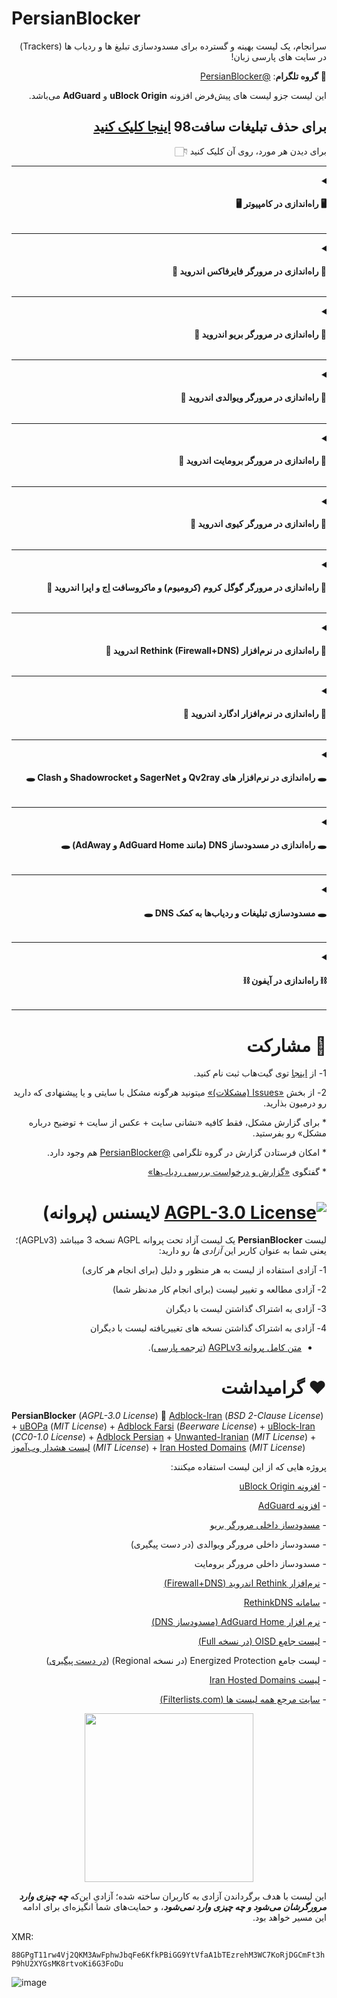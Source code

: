 # PersianBlocker

<div dir="rtl">
  
سرانجام، یک لیست بهینه و گسترده برای مسدودسازی تبلیغ ها و ردیاب ها (Trackers) در سایت های پارسی زبان!

🔔 **گروه تلگرام**: [@PersianBlocker](https://t.me/PersianBlocker)

این لیست جزو لیست های پیش‌فرض افزونه **uBlock Origin** و **AdGuard** می‌باشد.

## برای حذف تبلیغات سافت98 [اینجا کلیک کنید](https://github.com/MasterKia/PersianBlocker/issues/40)

برای دیدن هر مورد، روی آن کلیک کنید 👇🏻 
***

<details>
  <summary dir="rtl"><h4>🖥 راه‌اندازی در کامپیوتر 🖥</h4></summary>
  
۱- افزونه مسدودساز **uBlock Origin** رو با کلیک روی یکی از لینک های زیر نصب کنید:
  
🌟 مرورگر پیشنهادی = فایرفاکس، [چون این افزونه در فایرفاکس بهتر کار می‌کنه](https://github.com/gorhill/uBlock/wiki/uBlock-Origin-works-best-on-Firefox).
  
- [برای فایرفاکس](https://addons.mozilla.org/en-US/firefox/addon/ublock-origin/): روی دکمه آبی رنگ _Add to Firefox_ بزنید.
- [برای گوگل کروم (کرومیوم)، ماکروسافت اِج، بریو، اپرا و ویوالدی](https://chrome.google.com/webstore/detail/ublock-origin/cjpalhdlnbpafiamejdnhcphjbkeiagm): روی دکمه آبی رنگ _Add to Chrome_ بزنید.
  
⚠️ به علت محدود بودن سازوکار افزونه‌ها در مرورگر سافاری، امکان نصب این افزونه وجود ندارد. اما می‌تونید از فایرفاکس استفاده کنید.

✅ اگه زبان مرورگر شما «پارسی (Persian)» باشه، افزونه به صورت خودکار لیست رو براتون فعّال می‌کنه و _نیازی به انجام مرحله‌های بعدی نخواهید داشت_.
  
۲- برای فعّال‌سازی لیست، [اینجا کلیک کنید](https://subscribe.adblockplus.org/?location=https://raw.githubusercontent.com/MasterKia/PersianBlocker/main/PersianBlocker.txt&title=PersianBlocker) و در صفحه جدیدی که باز میشه بالا سمت راست گزینه «Subscribe (مشترک شدن)» رو بزنید تا لیست فعّال بشه.
  
- اگه روی لینک زدید و کار نکرد: در نوار بالا سمت راست مرورگر، روی آیکن قرمز رنگ **uBlock Origin** بزنید، روی دکمه چرخ‌دنده کلیک کنید و در صفحه باز شده به زبانه دوم «Filter lists (لیست فیلتر ها)» برید و بخش «Regions (مناطق)» رو باز کنید؛ اونجا تیکِ کنار لیست **IRN: PersianBlocker** رو بزنید و سپس بالای صفحه روی گزینه «Update now (بروزرسانی)» کلیک کنید تا لیست فعّال و بروز بشه.
  
✳️ این لیست با افزونه مسدودساز **AdGuard** هم سازگار است و برای فعّال‌سازی: در نوار بالا سمت راست مرورگر،‌ روی آیکن سبز رنگ **AdGuard** کلیک کنید و در بالا روی دکمه چرخ دنده بزنید، به بخش «Filters (فیلتر ها)» برید و روی گزینه «Language-Specific (مخصوص زبان)» بزنید، ازونجا لیست **Persian Blocker** رو پیدا کنید و تیک سمت راستش رو روشن کنید تا لیست فعّال بشه.

و پایان!
 
⚠️ اگر افزونه مسدودساز دیگه ای (مانند Adblock Plus) روی مرورگرتون دارید، حتماً غیرفعال یا حذفش کنید. چون داشتنِ چند افزونه مسدودساز به طور همزمان، باعث _تداخل_، _کاهش سرعت_ و _مسدودسازی اشتباه_ در سایت ها میشه. برخی مرورگر ها (مانند بریو و ویوالدی) _مسدودساز داخلی_ دارن، اونا رو هم حتماً خاموش کنید.

  
</details>

***

<details>
  <summary dir="rtl"><h4>📱 راه‌اندازی در مرورگر فایرفاکس اندروید 📱</h4></summary>

۱- مرورگر فایرفاکس رو [از F-Droid](https://f-droid.org/en/packages/org.mozilla.fennec_fdroid) یا [از Google Play Store](https://play.google.com/store/apps/details?id=org.mozilla.firefox) نصب کنید.
  
۲- توی فایرفاکس؛ سمت راست پایین یا بالای صفحه، روی _سه نقطه_ بزنید و گزینه «Add-ons (افزونه ها)» رو انتخاب کنید و بعد روی «Add-ons manager (مدیریت افزونه ها)» بزنید.

۳- در صفحه جدید افزونه uBlock Origin رو پیدا کنید؛ روی علامت بعلاوه (+) سمت راستش کلیک کنید و گزینه «Add (افزودن)» رو بزنید تا افزونه نصب و فعّال بشه.

✅ اگه زبان مرورگر شما «پارسی (Persian)» باشه، افزونه به صورت خودکار لیست رو براتون فعّال می‌کنه و _نیازی به انجام مرحله‌های بعدی نخواهید داشت_.

۴- برای فعّال‌سازی لیست، [اینجا کلیک کنید](https://subscribe.adblockplus.org/?location=https://raw.githubusercontent.com/MasterKia/PersianBlocker/main/PersianBlocker.txt&title=PersianBlocker) و در صفحه جدیدی که باز میشه بالا سمت راست گزینه «Subscribe (مشترک شدن)» رو بزنید تا لیست فعّال بشه.

- اگه روی لینک زدید و کار نکرد: * توی فایرفاکس سمت راست پایین یا بالای صفحه روی _سه نقطه_ بزنید؛ گزینه «Add-ons (افزونه ها)» رو انتخاب کنید و سپس روی **uBlock Origin** کلیک کنید. در صفحه جدید گزینه «Settings (تنظیمات)» رو بزنید؛ روی دکمه چرخ دنده «Open the dashboard (باز کردن داشبورد)» کلیک کنید و در صفحه باز شده به زبانه دوم یعنی «Filter lists (لیست فیلتر ها)» برید. بخش «Regions (مناطق)» رو باز کنید و ازونجا تیکِ کنار لیست **IRN: PersianBlocker** رو بزنید و سپس بالای صفحه روی گزینه «Update now (بروزرسانی)» کلیک کنید تا لیست فعّال و بروز بشه.
  
و پایان!
  
✳️ این لیست با افزونه مسدودساز **AdGuard** هم سازگار است و برای فعّال‌سازی: وارد تنظیمات AdGuard بشید، به بخش «Filters (فیلتر ها)» برید و روی گزینه «Language-Specific (مخصوص زبان)» بزنید، ازونجا لیست **Persian Blocker** رو پیدا کنید و تیک سمت راستش رو روشن کنید تا لیست فعّال بشه.

  
</details>

***

<details>
  <summary dir="rtl"><h4>📱 راه‌اندازی در مرورگر بریو اندروید 📱</h4></summary>
  
برای فعّالسازی لیست در مسدودساز داخلی مرورگر بریو،‌ به این مسیر برید (توی قسمت آدرس سایت ها واردش کنید):
  
`brave://adblock`
 
و [طبق این تصویر](https://user-images.githubusercontent.com/17685483/184549564-409bb6f9-2c00-45e6-b22f-a34c365ccfdc.png)، لیست **IRN: PersianBlocker** رو فعّال کنید.
  
</details>

***

<details>
    <summary dir="rtl"><h4>📱 راه‌اندازی در مرورگر ویوالدی اندروید 📱</h4></summary>
  
⚠️ مسدودساز داخلی مرورگر ویوالدی از فیلتر های جاوااسکریپتی و برخی موارد دیگه پشتیبانی نمی‌کنه. با این حال شما می‌تونید به صورت دستی، لیست رو اضافه کنید:
 
https://raw.githubusercontent.com/MasterKia/PersianBlocker/main/PersianBlocker.txt
  
لیست **PersianBlocker** بزودی به لیست های پیش‌فرض این مرورگر افزوده خواهد شد. 
  
</details>

***

<details>
  <summary dir="rtl"><h4>📱 راه‌اندازی در مرورگر برومایت اندروید 📱</h4></summary>
  
⚠️ مسدودساز داخلی مرورگر برومایت، از فیلتر های CSS (برای پنهان کردن تبلیغات) و از فیلتر های جاوااسکریپتی و برخی موارد دیگه پشتیبانی نمی‌کنه. با این حال شما می‌تونید [به کمک این آموزش](https://github.com/xarantolus/filtrite#using-your-own-filter-lists)، یک لیست سازگار با برومایت بسازید.
  
لیستی برپایه **PersianBlocker** که کاربر [Chromer030](https://github.com/Chromer030) برای برومایت درست کرده:

https://github.com/chromer030/filtrite/releases/latest/download/persian.dat
  
</details>

***

<details>
  <summary dir="rtl"><h4>📱 راه‌اندازی در مرورگر کیوی اندروید 📱</h4></summary>

⚠️ مرورگر کیوی برای اندروید از افزونه‌ها پشتیبانی میکنه اما با افزونه های مسدودساز [به خوبی سازگار نیست و مشکلاتی داره](https://github.com/uBlockOrigin/uAssets/issues/11438#issuecomment-1019771072).

با این حال شما می‌تونید افزونه رو روی این مرورگر نصب کنید و سپس بخش «راه‌اندازی در فایرفاکس اندروید» از مرحله ۴ رو دنبال کنید.
 
</details>

***

<details>
  <summary dir="rtl"><h4>📱 راه‌اندازی در مرورگر گوگل کروم (کرومیوم) و ماکروسافت اِج و اپرا اندروید 📱</h4></summary>

⚠️ به علت پشتیبانی نکردن کرومیوم اندروید از افزونه‌ها، امکان نصب افزونه مسدودساز در این مرورگر ها وجود ندارد و مرورگر فایرفاکس پیشنهاد می‌شود. اگر واقعاً به کرومیوم نیاز دارید، مرورگر کیوی اندروید از افزونه‌ها پشتیبانی می‌کند.  
  
</details>  

***
<details>
  <summary dir="rtl"><h4>📱 راه‌اندازی در نرم‌افزار Rethink (Firewall+DNS) اندروید 📱</h4></summary>
 
به کمک این نرم‌افزار شما می‌تونید دسترسی اینترنت همه برنامه‌های گوشی (یا فقط برنامه هایی که می‌خوایید) رو قطع کنید و فقط به برنامه‌هایی که نیاز دارید دسترسی اینترنت بدید. علاوه بر این، می‌تونید تا حدی جلوی تبلیغات و ردیاب ها رو به کمک مسدودسازی DNS بگیرید.
  
۱- این نرم‌افزار رو [از F-Droid](https://f-droid.org/en/packages/com.celzero.bravedns) یا [از Google Play Store](https://play.google.com/store/apps/details?id=com.celzero.bravedns) نصب کنید.

۲- توی نرم‌افزار، بالا سمت چپ روی بخش DNS بزنید و گزینه RethinkDNS رو انتخاب کنید. توی صفحه بعد روی علامت مداد جلوی گزینه RDNS Plus کلیک کنید و بعد دکمه Edit رو بزنید. توی صفحه جدید زبونه Advanced رو باز کنید و این عبارت رو جستجو کنید: «Persian Blocker» و بعد تیک سمت راستش رو بزنید و پایین صفحه گزینه Apply رو انتخاب کنید تا لیست براتون فعّال بشه.
  
یا اینکه می‌تونید لیست جامع «OISD» که **PersianBlocker** هم شاملش میشه رو فعّال کنید تا تبلیغات و ردیاب‌ها در سایت های انگلیسی‌زبان هم مسدود بشه. 

</details>

***

<details>
  <summary dir="rtl"><h4>📱 راه‌اندازی در نرم‌افزار ادگارد اندروید 📱</h4></summary>

این نرم‌افزار همانند Rethink می‌باشد با این تفاوت که ناآزاد و انحصاری (Proprietary) است یعنی هیچ‌کس حق بررسی کد های برنامه (Source Code) و پیدا کردن مشکلات امنیتی را ندارد. بنابراین پیشنهاد می‌کنیم از برنامه‌ای ناآزاد که قرار است همه ترافیک اینترنت شما را زیرنظر داشته باشد دوری کنید و در عوض از نرم‌افزار Rethink که نرم‌افزاری آزاد است و همگان می‌توانند کد های برنامه را ببینند و آن را آزادانه با دیگران به اشتراک بگذارند استفاده کنید.
  
برای فعّال‌سازی لیست در ادگارد اندروید، نسخه جدید این نرم‌افزار (از ۳.۶.۵۱ به بعد) رو بریزید و به مسیر زیر برید و [طبق این تصویر](https://user-images.githubusercontent.com/17685483/192210391-ebd1619d-3cc2-4743-9494-7f8846f9361a.png)، لیست **Persian Blocker** رو فعّال کنید:
  
_Settings => Content Blocking => Filters => Language-Specific_  
  
</details>  

***

<details>
  <summary dir="rtl"><h4>🕳 راه‌اندازی در نرم‌افزار های Qv2ray و SagerNet و Shadowrocket و Clash 🕳</h4></summary>

از لیست Iran Hosted Domains که شامل لیست **PersianBlockerHosts** می‌شود و توسط کاربر [SamadiPour](https://github.com/SamadiPour) درست شده استفاده کنید:
  
https://github.com/SamadiPour/iran-hosted-domains/blob/main/README.fa.md
  
https://github.com/SamadiPour/iran-hosted-domains/releases/latest
  
</details>  

***

<details>
  <summary dir="rtl"><h4>🕳 راه‌اندازی در مسدودساز DNS (مانند AdGuard Home و AdAway) 🕳</h4></summary>


از لیست **PersianBlockerHosts** (برگرفته از لیست PersianBlocker) استفاده کنید:

https://raw.githubusercontent.com/MasterKia/PersianBlocker/main/PersianBlockerHosts.txt  
  
</details>

***

<details>
  <summary dir="rtl"><h4>🕳 مسدودسازی تبلیغات و ردیاب‌ها به کمک DNS 🕳</h4></summary>

مرورگر های گوگل کروم و فایرفاکس کامپیوتر و گوگل کروم اندروید از قابلیت DNS over HTTPS (DoH یا همان Secure DNS) پشتیبانی می‌کنند و اندروید هم از قابلیت DNS over TLS (DoT) پشتیبانی می‌کند که البته در ایران مسدود می‌باشد. به کمک این قابلیت شما می‌توانید کاری کنید که مرورگر و نرم‌افزار های دیگر گمان کنند که سایت های تبلیغات و ردیاب اصلاً وجود خارجی ندارند.
  
⚠️ به هیچ وجه از این قابلیت _در کنار_ افزونه‌های مسدودساز مانند uBlock Origin استفاده نکنید چون باعث تداخل و مسدودسازی اشتباه می‌شود.  
  
- آدرس DoH:

`https://sky.rethinkdns.com/1:EAACAA==`
  
- آدرس DoH (به همراه لیست جامع OISD Full که شامل **PersianBlockerHosts** هم می‌شود):  
  
`https://basic.rethinkdns.com/1:IAAgAA==`

- آدرس DoT:

`1-caaaeaa.max.rethinkdns.com`
  
- آدرس DoT (به همراه لیست جامع OISD Full که شامل **PersianBlockerHosts** هم می‌شود):  
  
`1-eaacaaa.max.rethinkdns.com`
  
- [آدرس DNS رمزگذاری نشده](https://kb.controld.com/en/3rd-party-filters) برای تنظیم روی مودم و روتر (به همراه لیست جامع OISD Full که شامل **PersianBlockerHosts** هم می‌شود):
  
`76.76.2.32`
  
`76.76.10.32`
  
برای افزودن لیست های دیگر و ساخت DNS دلخواه خودتان می‌توانید به سایت زیر بروید:
  
https://basic.rethinkdns.com
  
  
</details>

***

<details>
  <summary dir="rtl"><h4>⛓ راه‌اندازی در آیفون ⛓</h4></summary>

تا جایی که میدونم توی آیفون _هیچ راهی_ برای نصب افزونه‌های مسدودساز در سافاری یا حتی فایرفاکس وجود نداره.  
  
</details>

***

# 🤝 مشارکت
1- از [اینجا](https://github.com/signup) توی گیت‌هاب ثبت نام کنید.

2- از بخش [«Issues (مشکلات)»](https://github.com/MasterKia/PersianBlocker/issues/new) میتونید هرگونه مشکل با سایتی و یا پیشنهادی که دارید رو درمیون بذارید.

\* برای گزارش مشکل، فقط کافیه «نشانی سایت + عکس از سایت + توضیح درباره مشکل» رو بفرستید.
  
\* امکان فرستادن گزارش در گروه تلگرامی [@PersianBlocker](https://t.me/PersianBlocker) هم وجود دارد.

\* گفتگوی [«گزارش و درخواست بررسی ردیاب‌ها»](https://github.com/MasterKia/PersianBlocker/discussions/70)  
  

#  [![AGPL-3.0 License](https://img.shields.io/github/license/MasterKia/PersianBlocker)](https://www.gnu.org/licenses/agpl-3.0.en.html) لایسنس (پروانه)

لیست **PersianBlocker** یک لیست آزاد تحت پروانه AGPL نسخه 3 میباشد (AGPLv3)؛ یعنی شما به عنوان کاربر این _آزادی ها_ رو دارید:

1- آزادی استفاده از لیست به هر منظور و دلیل (برای انجام هر کاری)

2- آزادی مطالعه و تغییر لیست (برای انجام کار مدنظر شما)

3- آزادی به اشتراک گذاشتن لیست با دیگران

4- آزادی به اشتراک گذاشتن نسخه های تغییریافته لیست با دیگران

* [متن کامل پروانه AGPLv3](https://www.gnu.org/licenses/agpl-3.0.en.html) ([ترجمه پارسی](https://lists.gnu.org/archive/html/www-fa-general/2013-02/msg00001.html)).

  
 # ❤️ گرامیداشت
 
 </div>
 
**PersianBlocker** (_AGPL-3.0 License_) 🤝 [Adblock-Iran](https://github.com/farrokhi/adblock-iran) (_BSD 2-Clause License_) + [uBOPa](https://github.com/nimasaj/uBOPa/) (_MIT License_) + [Adblock Farsi](https://github.com/SlashArash/adblockfa) (_Beerware License_) + [uBlock-Iran](https://github.com/mboveiri/ublock-iran) (_CC0-1.0 License_) + [Adblock Persian](https://ideone.com/K452p) + [Unwanted-Iranian](https://github.com/DRSDavidSoft/additional-hosts/blob/master/domains/blacklist/unwanted-iranian.txt) (_MIT License_) + [لیست هشدار وب‌آموز](https://webamoozcom.github.io/warning-list/) (_MIT License_) + [Iran Hosted Domains](https://github.com/SamadiPour/iran-hosted-domains) (_MIT License_)

<div dir="rtl">
  
پروژه هایی که از این لیست استفاده میکنند:

  
\- [افزونه uBlock Origin](https://github.com/gorhill/uBlock/blob/master/assets/assets.json#L482)

\- [افزونه AdGuard](https://github.com/AdguardTeam/FiltersRegistry/tree/master/filters/ThirdParty/filter_235_PersianBlocker)

\- [مسدودساز داخلی مرورگر بریو](https://github.com/brave/adblock-resources/blob/master/filter_lists/regional.json#L203)

\- مسدودساز داخلی مرورگر ویوالدی (در دست پیگیری)

\- مسدودساز داخلی مرورگر برومایت

\- [نرم‌افزار Rethink اندروید (Firewall+DNS)](https://github.com/serverless-dns/blocklists/blob/main/blocklistConfig.json#L1556)

\- [سامانه RethinkDNS](https://github.com/serverless-dns/blocklists/pull/50#issuecomment-1312457401)

\- [نرم افزار AdGuard Home (مسدودساز DNS)](https://github.com/AdguardTeam/HostlistsRegistry/tree/main/filters/regional/filter_19_IRN_PersianBlocker)

\- [لیست جامع OISD (در نسخه Full)](https://oisd.nl/includedlists/full)

\- لیست جامع Energized Protection (در نسخه Regional) ([در دست پیگیری](https://github.com/EnergizedProtection/block/pull/926))

\- [لیست Iran Hosted Domains](https://github.com/SamadiPour/iran-hosted-domains#source)

\- [سایت مرجع همه لیست ها (Filterlists.com)](https://filterlists.com/lists/persianblocker-official-regional-persianiranian-domains-and-cosmetic-blocklist)

  
</div>  

  
<p align="center">
  
<img src="https://user-images.githubusercontent.com/55192376/192527565-5ce4f488-622d-4c13-9b74-1025e615d5c1.svg" height="270" width="270">
  
  
</p>  

<div dir="rtl">

این لیست با هدف برگرداندن آزادی به کاربران ساخته شده؛ آزادیِ این‌که **_چه چیزی وارد مرورگرشان می‌شود و چه چیزی وارد نمی‌شود_**، و حمایت‌های شما انگیزه‌ای برای ادامه این مسیر خواهد بود.

</div>

XMR:

`88GPgT11rw4Vj2QKM3AwFphwJbqFe6KfkPBiGG9YtVfaA1bTEzrehM3WC7KoRjDGCmFt3hP9hU2XYGsMK8rtvoKi6G3FoDu`

![image](https://user-images.githubusercontent.com/17685483/192696054-472f2c92-6d38-4023-ba17-ac2a74041ba6.png)

